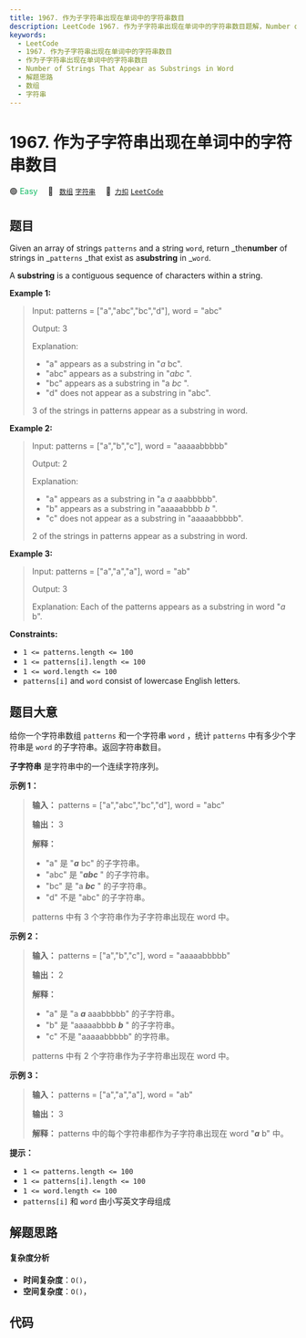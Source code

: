 ```yaml
---
title: 1967. 作为子字符串出现在单词中的字符串数目
description: LeetCode 1967. 作为子字符串出现在单词中的字符串数目题解，Number of Strings That Appear as Substrings in Word，包含解题思路、复杂度分析以及完整的 JavaScript 代码实现。
keywords:
  - LeetCode
  - 1967. 作为子字符串出现在单词中的字符串数目
  - 作为子字符串出现在单词中的字符串数目
  - Number of Strings That Appear as Substrings in Word
  - 解题思路
  - 数组
  - 字符串
---
```


# 1967. 作为子字符串出现在单词中的字符串数目

🟢 <font color=#15bd66>Easy</font>&emsp; 🔖&ensp; [`数组`](/tag/array.md) [`字符串`](/tag/string.md)&emsp; 🔗&ensp;[`力扣`](https://leetcode.cn/problems/number-of-strings-that-appear-as-substrings-in-word) [`LeetCode`](https://leetcode.com/problems/number-of-strings-that-appear-as-substrings-in-word)

## 题目

Given an array of strings `patterns` and a string `word`, return
_the**number** of strings in _`patterns` _that exist as a**substring** in
_`word`.

A **substring** is a contiguous sequence of characters within a string.



**Example 1:**

> Input: patterns = ["a","abc","bc","d"], word = "abc"
> 
> Output: 3
> 
> Explanation:
> - "a" appears as a substring in "_a_ bc".
> - "abc" appears as a substring in "_abc_ ".
> - "bc" appears as a substring in "a _bc_ ".
> - "d" does not appear as a substring in "abc".
> 
> 3 of the strings in patterns appear as a substring in word.

**Example 2:**

> Input: patterns = ["a","b","c"], word = "aaaaabbbbb"
> 
> Output: 2
> 
> Explanation:
> - "a" appears as a substring in "a _a_ aaabbbbb".
> - "b" appears as a substring in "aaaaabbbb _b_ ".
> - "c" does not appear as a substring in "aaaaabbbbb".
> 
> 2 of the strings in patterns appear as a substring in word.

**Example 3:**

> Input: patterns = ["a","a","a"], word = "ab"
> 
> Output: 3
> 
> Explanation: Each of the patterns appears as a substring in word "_a_ b".

**Constraints:**

  * `1 <= patterns.length <= 100`
  * `1 <= patterns[i].length <= 100`
  * `1 <= word.length <= 100`
  * `patterns[i]` and `word` consist of lowercase English letters.


## 题目大意

给你一个字符串数组 `patterns` 和一个字符串 `word` ，统计 `patterns` 中有多少个字符串是 `word`
的子字符串。返回字符串数目。

**子字符串** 是字符串中的一个连续字符序列。



**示例 1：**

> 
> 
> 
> 
> 
> **输入：** patterns = ["a","abc","bc","d"], word = "abc"
> 
> **输出：** 3
> 
> **解释：**
> - "a" 是 "_**a**_ bc" 的子字符串。
> - "abc" 是 "_**abc**_ " 的子字符串。
> - "bc" 是 "a _**bc**_ " 的子字符串。
> - "d" 不是 "abc" 的子字符串。
> 
> patterns 中有 3 个字符串作为子字符串出现在 word 中。
> 
> 

**示例 2：**

> 
> 
> 
> 
> 
> **输入：** patterns = ["a","b","c"], word = "aaaaabbbbb"
> 
> **输出：** 2
> 
> **解释：**
> - "a" 是 "a _**a**_ aaabbbbb" 的子字符串。
> - "b" 是 "aaaaabbbb _**b**_ " 的子字符串。
> - "c" 不是 "aaaaabbbbb" 的字符串。
> 
> patterns 中有 2 个字符串作为子字符串出现在 word 中。
> 
> 

**示例 3：**

> 
> 
> 
> 
> 
> **输入：** patterns = ["a","a","a"], word = "ab"
> 
> **输出：** 3
> 
> **解释：** patterns 中的每个字符串都作为子字符串出现在 word "_**a**_ b" 中。
> 
> 



**提示：**

  * `1 <= patterns.length <= 100`
  * `1 <= patterns[i].length <= 100`
  * `1 <= word.length <= 100`
  * `patterns[i]` 和 `word` 由小写英文字母组成


## 解题思路

#### 复杂度分析

- **时间复杂度**：`O()`，
- **空间复杂度**：`O()`，

## 代码

```javascript

```